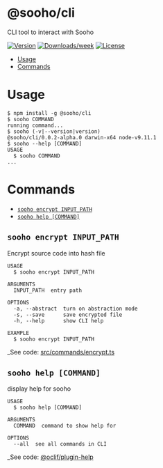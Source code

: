 @sooho/cli
==========

CLI tool to interact with Sooho

[![Version](https://img.shields.io/npm/v/@sooho/cli.svg)](https://npmjs.org/package/@sooho/cli)
[![Downloads/week](https://img.shields.io/npm/dw/@sooho/cli.svg)](https://npmjs.org/package/@sooho/cli)
[![License](https://img.shields.io/npm/l/@sooho/cli.svg)](https://github.com/soohoio/sooho/blob/master/package.json)

* [Usage](#usage)
* [Commands](#commands)

# Usage

```sh-session
$ npm install -g @sooho/cli
$ sooho COMMAND
running command...
$ sooho (-v|--version|version)
@sooho/cli/0.0.2-alpha.0 darwin-x64 node-v9.11.1
$ sooho --help [COMMAND]
USAGE
  $ sooho COMMAND
...
```

# Commands

* [`sooho encrypt INPUT_PATH`](#sooho-encrypt-input-path)
* [`sooho help [COMMAND]`](#sooho-help-command)

## `sooho encrypt INPUT_PATH`

Encrypt source code into hash file

```
USAGE
  $ sooho encrypt INPUT_PATH

ARGUMENTS
  INPUT_PATH  entry path

OPTIONS
  -a, --abstract  turn on abstraction mode
  -s, --save      save encrypted file
  -h, --help      show CLI help

EXAMPLE
  $ sooho encrypt INPUT_PATH
```

_See code: [src/commands/encrypt.ts](https://github.com/soohoio/sooho/blob/master/src/commands/encrypt.ts)

## `sooho help [COMMAND]`

display help for sooho

```
USAGE
  $ sooho help [COMMAND]

ARGUMENTS
  COMMAND  command to show help for

OPTIONS
  --all  see all commands in CLI
```

_See code: [@oclif/plugin-help](https://github.com/oclif/plugin-help/blob/v2.1.3/src/commands/help.ts)
